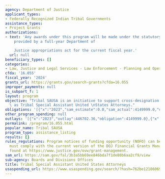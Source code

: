```yaml
---
agency: Department of Justice
applicant_types:
- Federally Recognized Indian Tribal Governments
assistance_types:
- Project Grants
authorizations:
- text: 'Any awards under this program will be made under the statutory authority
    provided by a full-year Department of

    Justice appropriations act for the current fiscal year.'
  url: null
beneficiary_types: []
categories:
- Law, Justice and Legal Services - Law Enforcement - Planning and Operations
cfda: '16.055'
fiscal_year: '2024'
grants_url: https://grants.gov/search-grants?cfda=16.055
improper_payments: null
is_subpart_f: 1
layout: program
objective: "Tribal SAUSA is an initiative to support cross-designation of tribal prosecutors\
  \ as Tribal Special Assistant United \nStates Attorneys."
obligations: '[{"x":"2023","sam_estimate":0.0,"sam_actual":4149999.0,"usa_spending_actual":4149999.0},{"x":"2024","sam_estimate":0.0,"sam_actual":3750000.0,"usa_spending_actual":3750000.0},{"x":"2025","sam_estimate":0.0,"sam_actual":3000000.0,"usa_spending_actual":0.0}]'
other_program_spending: null
outlays: '[{"x":"2023","outlay":446702.36,"obligation":4149999.0},{"x":"2024","outlay":63505.98,"obligation":3750000.0},{"x":"2025","outlay":0.0,"obligation":0.0}]'
permalink: /program/16.055.html
popular_name: Tribal SAUSA
program_type: assistance_listing
results: []
rules_regulations: Program notices of funding opportunity (NOFO) can be found at https://www.justice.gov/ovw/open-notices-of-funding-opportunities.  Recipients
  must comply with the current version of the DOJ Financial Grants Management Guide
  found at https://www.justice.gov/ovw/grant-management.
sam_url: https://sam.gov/fal/3b3a5bb69ee846bda7f1de80b6aa2cf9/view
sub-agency: Boards and Divisions Offices
title: Tribal Special Assistant United States Attorneys
usaspending_url: https://www.usaspending.gov/search/?hash=762be12186069ed07a55fd3bd1fe7d01
---
```

